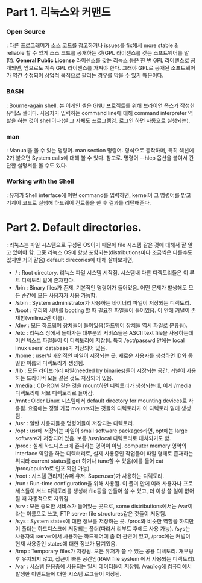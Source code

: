 # Part 1. 리눅스와 커맨드
  
  
  
### Open Source 
: 다른 프로그래머가 소스 코드를 참고하거나 issues를 fix해서 more stable & reliable 할 수 있게 소스 코드를 공개하는 것(GPL 라이센스를 갖는 소프트웨어를 말함). __General Public License__ 라이센스를 갖는 리눅스 등은 한 번 GPL 라이센스로 공개되면, 앞으로도 계속 GPL 라이센스를 가져야 한다. 그래야 GPL로 공개된 소프트웨어가 약간 수정되어 상업적 목적으로 팔리는 경우를 막을 수 있기 때문이다.
  
  
  
### BASH
: Bourne-again shell. 본 어게인 셸은 GNU 프로젝트를 위해 브라이언 폭스가 작성한 유닉스 셸이다. 사용자가 입력하는 command line에 대해 command interpreter 역할을 하는 것이 shell이다(셸 그 자체도 프로그램임. 로그인 하면 자동으로 실행되는).
  
  
  
### man
: Manual을 볼 수 있는 명령어. man section 명령어. 형식으로 동작하며, 특히 섹션에 2가 붙으면 System calls에 대해 볼 수 있다. 
참고로. 명령어 --hlep 옵션을 붙여서 간단한 설명서를 볼 수도 있다.

  
  
### Working with the Shell
: 유저가 Shell interface에 어떤 command를 입력하면, kernel이 그 명령어를 받고 기계어 코드로 실행해 하드웨어 컨트롤을 한 후 결과를 리턴해준다.
  
  
  
# Part 2. Default directories.
: 리눅스는 파일 시스템으로 구성된 OS이기 때문에 file 시스템 같은 것에 대해서 잘 알고 있어야 함. 그중 리눅스 OS에 항상 포함되는(distributions마다 조금씩은 다를수도 있지만 거의 같음) default direcories에 대해 살펴보자면,
+ / : Root directory. 리눅스 파일 시스템 시작점. 시스템내 다른 디렉토리들은 이 루트 디렉토리 밑에 존재한다.
+ /bin : Binary files가 존재. 기본적인 명령어가 들어있음. 어떤 문제가 발생해도 모든 순간에 모든 사용자가 사용 가능함.
+ /sbin : System administrator가 사용하는 바이너리 파일이 저장되는 디렉토리. 
+ /boot : 우리의 서버를 booting 할 때 필요한 파일들이 들어있음. 이 안에 커널이 존재함(vmlinuz란 이름). 
+ /dev : 모든 하드웨어 장치들이 들어있음(하드웨어 장치들 역시 파일로 분류됨).
+ /etc : 리눅스 상에서 돌아가는 대부분의 서비스들은 ASCII text file을 사용하는데 이런 텍스트 파일들이 이 디렉토리에 저장됨. 특히 /ect/passwd 안에는 local linux users' database가 저장되어 있음.
+ /home : user별 개인적인 파일이 저장되는 곳. 새로운 사용자를 생성하면 ID와 동일한 이름의 디렉토리가 생성됨.
+ /lib : 모든 라이브러리 파일(needed by binaries)들이 저장되는 공간. 커널이 사용하는 드라이버 모듈 같은 것도 저장되어 있음.
+ /media : CD-ROM 같은 것을 mount하면 디렉토리가 생성되는데, 이게 /media 디렉토리에 서브 디렉토리로 들어감.
+ /mnt : Older Linux 시스템에서 default directory for mounting devices로 사용됨. 요즘에는 정말 가끔 mounts되는 것들의 디렉토리가 이 디렉토리 밑에 생성됨.
+ /usr : 일반 사용자들용 명령어들이 저장되는 디렉토리.
+ /opt : usr에 저장되는 파일이 small software packages라면, opt에는 large software가 저장되어 있음. 보통 /usr/local 디렉토리로 대치되기도 함.
+ /proc : 실제 하드디스크에 존재하는 영역이 아님. computer memory 영역의 interface 역할을 하는 디렉터리로, 실제 사용중인 작업들이 파일 형태로 존재하는 위치라 current status를 get 하거나 tune할 수 있음(예를 들어 cat /proc/cpuinfo로 인포 확인 가능).
+ /root : 시스템 관리자(슈퍼 유저. Superuser)가 사용하는 디렉토리.
+ /run : Run-time configuration을 위해 사용됨. 이 폴더 안에 여러 사용자나 프로세스들이 서브 디렉토리를 생성해 file등을 만들어 쓸 수 있고, 더 이상 쓸 일이 없어질 때 자동적으로 지워짐.
+ /srv : 모든 중요한 서비스가 들어있는 곳으로, some distributions에서는 /var이라는 이름으로 쓰고, FTP server file structures같은 것들이 저장됨.
+ /sys : System states에 대한 정보를 저장하는 곳. /proc와 비슷한 역할을 하지만 이 폴더는 하드디스크에 저장되는 폴더(따라서 리부트 후에도 사용 가능). /sys는 사용자의 server에서 사용하는 하드웨어에 좀 더 관련이 있고, /proc에는 커널이 현재 사용중인 states에 대한 정보가 담겨있음.
+ /tmp : Temporary files가 저장됨. 모든 유저가 쓸 수 있는 공용 디렉토리. 재부팅 후 유지되지 않고, 접근이 빠른 공간임(RAM file system 에서 사용되는 디렉토리).
+ /var : 시스템 운용중에 사용되는 일시 데이터들이 저장됨. /var/log에 컴퓨터에서 발생한 이벤트들에 대한 시스템 로그들이 저장됨.
